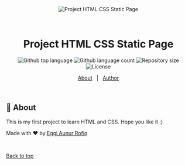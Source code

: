 <div align="center" id="top"> 
  <img src="./.github/app.gif" alt="Project HTML CSS Static Page" />

  &#xa0;

  <!-- <a href="https://projecthtmlcssstaticpage.netlify.app">Demo</a> -->
</div>

<h1 align="center">Project HTML CSS Static Page</h1>

<p align="center">
  <img alt="Github top language" src="https://img.shields.io/github/languages/top/Eggiar/project-html-css-static-page?color=56BEB8">

  <img alt="Github language count" src="https://img.shields.io/github/languages/count/Eggiar/project-html-css-static-page?color=56BEB8">

  <img alt="Repository size" src="https://img.shields.io/github/repo-size/Eggiar/project-html-css-static-page?color=56BEB8">

  <img alt="License" src="https://img.shields.io/github/license/Eggiar/project-html-css-static-page?color=56BEB8">

  <!-- <img alt="Github issues" src="https://img.shields.io/github/issues/Eggiar/project-html-css-static-page?color=56BEB8" /> -->

  <!-- <img alt="Github forks" src="https://img.shields.io/github/forks/Eggiar/project-html-css-static-page?color=56BEB8" /> -->

  <!-- <img alt="Github stars" src="https://img.shields.io/github/stars/Eggiar/project-html-css-static-page?color=56BEB8" /> -->
</p>

<!-- Status -->

<!-- <h4 align="center"> 
	🚧  Project HTML CSS Static Page 🚀 Under construction...  🚧
</h4> 

<hr> -->

<p align="center">
  <a href="#dart-about">About</a> &#xa0; | &#xa0; 
  <!-- <a href="#sparkles-features">Features</a> &#xa0; | &#xa0;
  <a href="#rocket-technologies">Technologies</a> &#xa0; | &#xa0;
  <a href="#white_check_mark-requirements">Requirements</a> &#xa0; | &#xa0;
  <a href="#checkered_flag-starting">Starting</a> &#xa0; | &#xa0;
  <a href="#memo-license">License</a> &#xa0; | &#xa0; -->
  <a href="https://github.com/Eggiar" target="_blank">Author</a>
</p>

<br>

## :dart: About ##

This is my first project to learn HTML and CSS. Hope you like it :)

<!-- ## :sparkles: Features ##

:heavy_check_mark: Feature 1;\
:heavy_check_mark: Feature 2;\
:heavy_check_mark: Feature 3; -->

<!-- ## :rocket: Technologies ##

The following tools were used in this project:

- [Expo](https://expo.io/)
- [Node.js](https://nodejs.org/en/)
- [React](https://pt-br.reactjs.org/)
- [React Native](https://reactnative.dev/)
- [TypeScript](https://www.typescriptlang.org/) -->

<!-- ## :white_check_mark: Requirements ##

Before starting :checkered_flag:, you need to have [Git](https://git-scm.com) and [Node](https://nodejs.org/en/) installed. -->

<!-- ## :checkered_flag: Starting ##

```bash
# Clone this project
$ git clone https://github.com/Eggiar/project-html-css-static-page

# Access
$ cd project-html-css-static-page

# Install dependencies
$ yarn

# Run the project
$ yarn start

# The server will initialize in the <http://localhost:3000>
```

## :memo: License ##

This project is under license from MIT. For more details, see the [LICENSE](LICENSE.md) file. -->


Made with :heart: by <a href="https://github.com/Eggiar" target="_blank">Eggi Aunur Rofiq</a>

&#xa0;

<a href="#top">Back to top</a>
